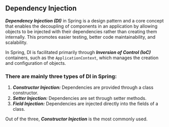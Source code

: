 ## Dependency Injection

___Dependency Injection (DI)___  in Spring is a design pattern and a core concept that enables the decoupling of components in an application by allowing objects to be injected with their dependencies rather than creating them internally. This promotes easier testing, better code maintainability, and scalability.

In Spring, DI is facilitated primarily through ___Inversion of Control (IoC)___  containers, such as the `ApplicationContext`, which manages the creation and configuration of objects. 

### There are mainly three types of DI in Spring:

1. ___Constructor Injection:___ Dependencies are provided through a class constructor.
2. ___Setter Injection:___ Dependencies are set through setter methods.
3. ___Field Injection:___ Dependencies are injected directly into the fields of a class.

Out of the three, ___Constructor Injection___ is the most commonly used.